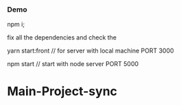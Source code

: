### Demo

npm i;

fix all the dependencies and check the 

yarn start:front // for server with local machine  PORT 3000

npm start // start with node server PORT 5000

# Main-Project-sync
